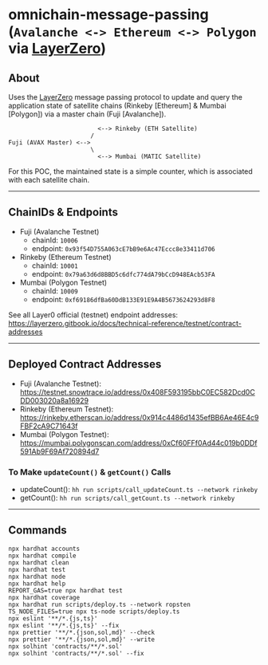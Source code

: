 # omnichain-message-passing (`Avalanche <-> Ethereum <-> Polygon` via [LayerZero](https://layerzero.gitbook.io/docs/))

## About
Uses the [LayerZero](https://layerzero.gitbook.io/docs/) message passing protocol to update and query the application state of satellite chains (Rinkeby [Ethereum] & Mumbai [Polygon]) via a master chain (Fuji [Avalanche]).

```
                         <--> Rinkeby (ETH Satellite)
                       /
Fuji (AVAX Master) <-->
                       \
                         <--> Mumbai (MATIC Satellite)
```

For this POC, the maintained state is a simple counter, which is associated with each satellite chain.

---

## ChainIDs & Endpoints

* Fuji (Avalanche Testnet)
  * chainId: `10006`
  * endpoint: `0x93f54D755A063cE7bB9e6Ac47Eccc8e33411d706`
* Rinkeby (Ethereum Testnet)
  * chainId: `10001`
  * endpoint: `0x79a63d6d8BBD5c6dfc774dA79bCcD948EAcb53FA`
* Mumbai (Polygon Testnet)
  * chainId: `10009`
  * endpoint: `0xf69186dfBa60DdB133E91E9A4B5673624293d8F8`

See all Layer0 official (testnet) endpoint addresses: https://layerzero.gitbook.io/docs/technical-reference/testnet/contract-addresses

---

## Deployed Contract Addresses

* Fuji (Avalanche Testnet): https://testnet.snowtrace.io/address/0x408F593195bbC0EC582Dcd0CDD003020a8a16929
* Rinkeby (Ethereum Testnet): https://rinkeby.etherscan.io/address/0x914c4486d1435efBB6Ae46E4c9FBF2cA9C71643f
* Mumbai (Polygon Testnet): https://mumbai.polygonscan.com/address/0xCf60FFf0Ad44c019b0DDf591Ab9F69Af720894d7

### To Make `updateCount()` & `getCount()` Calls

* updateCount(): `hh run scripts/call_updateCount.ts --network rinkeby`
* getCount(): `hh run scripts/call_getCount.ts --network rinkeby`

---

## Commands

```shell
npx hardhat accounts
npx hardhat compile
npx hardhat clean
npx hardhat test
npx hardhat node
npx hardhat help
REPORT_GAS=true npx hardhat test
npx hardhat coverage
npx hardhat run scripts/deploy.ts --network ropsten
TS_NODE_FILES=true npx ts-node scripts/deploy.ts
npx eslint '**/*.{js,ts}'
npx eslint '**/*.{js,ts}' --fix
npx prettier '**/*.{json,sol,md}' --check
npx prettier '**/*.{json,sol,md}' --write
npx solhint 'contracts/**/*.sol'
npx solhint 'contracts/**/*.sol' --fix
```
